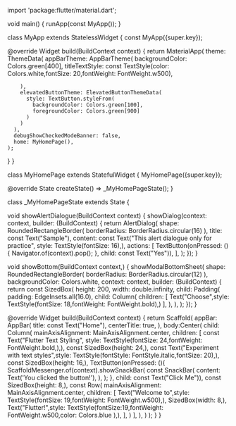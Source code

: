 import 'package:flutter/material.dart';

void main() {
  runApp(const MyApp());
}

class MyApp extends StatelessWidget {
  const MyApp({super.key});

  @override
  Widget build(BuildContext context) {
    return  MaterialApp(
      theme: ThemeData(
        appBarTheme: AppBarTheme(
          backgroundColor: Colors.green[400],
          titleTextStyle: const TextStyle(color: Colors.white,fontSize: 20,fontWeight: FontWeight.w500),

        ),
        elevatedButtonTheme: ElevatedButtonThemeData(
          style: TextButton.styleFrom(
            backgroundColor: Colors.green[100],
            foregroundColor: Colors.green[900]
          )
        )
      ),
      debugShowCheckedModeBanner: false,
      home: MyHomePage(),
    );
  }
}

class MyHomePage extends StatefulWidget {
   MyHomePage({super.key});

  @override
  State<MyHomePage> createState() => _MyHomePageState();
}

class _MyHomePageState extends State<MyHomePage> {

  void showAlertDialogue(BuildContext context) {
    showDialog(context: context, builder: (BuildContext) {
      return AlertDialog(
        shape: RoundedRectangleBorder(
            borderRadius: BorderRadius.circular(16)
        ),
        title: const Text("Sample"),
        content: const Text("This alert dialogue only for practice",
          style: TextStyle(fontSize: 16),),
        actions: [
          TextButton(onPressed: () {
            Navigator.of(context).pop();
          },
              child: const Text("Yes")),
        ],
      );
    });
  }

  void showBottom(BuildContext context,) {
    showModalBottomSheet(
        shape: RoundedRectangleBorder(
            borderRadius: BorderRadius.circular(12)
        ),
        backgroundColor: Colors.white,
        context: context, builder: (BuildContext) {
      return const SizedBox(
        height: 200,
        width: double.infinity,
          child: Padding(
            padding: EdgeInsets.all(16.0),
            child: Column(
              children: [
                Text("Choose",style: TextStyle(fontSize: 18,fontWeight: FontWeight.bold),)
              ],
            ),
          ),
      );
    });
  }

  @override
  Widget build(BuildContext context) {
    return Scaffold(
        appBar: AppBar(
          title: const Text("Home"),
          centerTitle: true,
        ),
        body:Center(
          child: Column(
            mainAxisAlignment: MainAxisAlignment.center,
            children: [
              const Text("Flutter Text Styling",
                style: TextStyle(fontSize: 24,fontWeight: FontWeight.bold,),),
              const SizedBox(height: 24,),
              const Text("Experiment with text styles",style:
              TextStyle(fontStyle: FontStyle.italic,fontSize: 20),),
              const SizedBox(height: 16,),
               TextButton(onPressed: (){
                 ScaffoldMessenger.of(context).showSnackBar(
                   const SnackBar(
                     content: Text('You clicked the button!'),
                   ),
                 );
               }, child: const Text("Click Me")),
              const SizedBox(height: 8,),
              const Row(
                mainAxisAlignment: MainAxisAlignment.center,
                children: [
                  Text("Welcome to",style: TextStyle(fontSize: 19,fontWeight: FontWeight.w500),),
                  SizedBox(width: 8,),
                  Text("Flutter!",style: TextStyle(fontSize:19,fontWeight: FontWeight.w500,color: Colors.blue ),),
                ],
              )
            ],
          ),
        )
    );
  }
}

